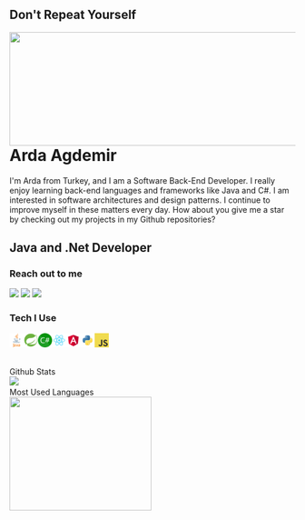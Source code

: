## Don't Repeat Yourself
<img src = "https://media.giphy.com/media/RbDKaczqWovIugyJmW/giphy.gif" align="right" width="3500" height="200">
 
# Arda Agdemir

I'm Arda from Turkey, and I am a Software Back-End Developer. I really enjoy learning back-end languages and frameworks like Java and C#. I am interested in software architectures and design patterns. I continue to improve myself in these matters every day. 
How about you give me a star by checking out my projects in my Github repositories?

## Java and .Net Developer


### Reach out to me
[<img width="22" src="https://cdn.jsdelivr.net/npm/simple-icons@v7/icons/linkedin.svg" />][LinkedIn]
[<img width="22" src="https://cdn.jsdelivr.net/npm/simple-icons@v7/icons/gmail.svg" />][Gmail]
[<img width="22" src="https://cdn.jsdelivr.net/npm/simple-icons@v7/icons/stackoverflow.svg" />][Stack Overflow]
<br />

### Tech I Use
<img src= "https://raw.githubusercontent.com/github/explore/5b3600551e122a3277c2c5368af2ad5725ffa9a1/topics/java/java.png" width="25" height="25" ><img src = "https://raw.githubusercontent.com/github/explore/5b3600551e122a3277c2c5368af2ad5725ffa9a1/topics/spring/spring.png" width="25" height= "25"><img src = "https://raw.githubusercontent.com/github/explore/5b3600551e122a3277c2c5368af2ad5725ffa9a1/topics/csharp/csharp.png" width="25" height= "25"><img src= "https://raw.githubusercontent.com/github/explore/80688e429a7d4ef2fca1e82350fe8e3517d3494d/topics/react/react.png" width= "25" height= "25"><img src= "https://raw.githubusercontent.com/github/explore/80688e429a7d4ef2fca1e82350fe8e3517d3494d/topics/angular/angular.png" width= "25" height= "25"><img src= "https://raw.githubusercontent.com/github/explore/80688e429a7d4ef2fca1e82350fe8e3517d3494d/topics/python/python.png" width= "25" height= "25"><img src= "https://raw.githubusercontent.com/github/explore/80688e429a7d4ef2fca1e82350fe8e3517d3494d/topics/javascript/javascript.png" width= "25" height= "25">
<br />
<br />


<summary> Github Stats</summary>
<img src="https://github-readme-stats.vercel.app/api?username=ardaagdemir&theme=radical" width="400"><summary>Most Used Languages</summary>
<img src="https://github-readme-stats.vercel.app/api/top-langs/?username=ardaagdemir" width="250" height= "200">





[Gmail]: ardagdemirr@gmail.com
[linkedin]: https://www.linkedin.com/in/ardaagdemir/
[Stack Overflow]: https://stackoverflow.com/users/15804930/ardaagdemir
